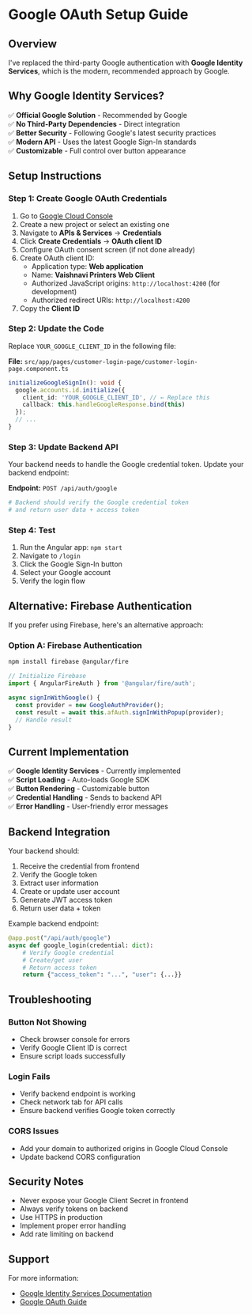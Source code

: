 # Google OAuth Setup Guide

## Overview

I've replaced the third-party Google authentication with **Google Identity Services**, which is the modern, recommended approach by Google.

## Why Google Identity Services?

✅ **Official Google Solution** - Recommended by Google  
✅ **No Third-Party Dependencies** - Direct integration  
✅ **Better Security** - Following Google's latest security practices  
✅ **Modern API** - Uses the latest Google Sign-In standards  
✅ **Customizable** - Full control over button appearance  

## Setup Instructions

### Step 1: Create Google OAuth Credentials

1. Go to [Google Cloud Console](https://console.cloud.google.com/)
2. Create a new project or select an existing one
3. Navigate to **APIs & Services** → **Credentials**
4. Click **Create Credentials** → **OAuth client ID**
5. Configure OAuth consent screen (if not done already)
6. Create OAuth client ID:
   - Application type: **Web application**
   - Name: **Vaishnavi Printers Web Client**
   - Authorized JavaScript origins: `http://localhost:4200` (for development)
   - Authorized redirect URIs: `http://localhost:4200`
7. Copy the **Client ID**

### Step 2: Update the Code

Replace `YOUR_GOOGLE_CLIENT_ID` in the following file:

**File:** `src/app/pages/customer-login-page/customer-login-page.component.ts`

```typescript
initializeGoogleSignIn(): void {
  google.accounts.id.initialize({
    client_id: 'YOUR_GOOGLE_CLIENT_ID', // ← Replace this
    callback: this.handleGoogleResponse.bind(this)
  });
  // ...
}
```

### Step 3: Update Backend API

Your backend needs to handle the Google credential token. Update your backend endpoint:

**Endpoint:** `POST /api/auth/google`

```python
# Backend should verify the Google credential token
# and return user data + access token
```

### Step 4: Test

1. Run the Angular app: `npm start`
2. Navigate to `/login`
3. Click the Google Sign-In button
4. Select your Google account
5. Verify the login flow

## Alternative: Firebase Authentication

If you prefer using Firebase, here's an alternative approach:

### Option A: Firebase Authentication

```bash
npm install firebase @angular/fire
```

```typescript
// Initialize Firebase
import { AngularFireAuth } from '@angular/fire/auth';

async signInWithGoogle() {
  const provider = new GoogleAuthProvider();
  const result = await this.afAuth.signInWithPopup(provider);
  // Handle result
}
```

## Current Implementation

✅ **Google Identity Services** - Currently implemented  
✅ **Script Loading** - Auto-loads Google SDK  
✅ **Button Rendering** - Customizable button  
✅ **Credential Handling** - Sends to backend API  
✅ **Error Handling** - User-friendly error messages  

## Backend Integration

Your backend should:

1. Receive the credential from frontend
2. Verify the Google token
3. Extract user information
4. Create or update user account
5. Generate JWT access token
6. Return user data + token

Example backend endpoint:

```python
@app.post("/api/auth/google")
async def google_login(credential: dict):
    # Verify Google credential
    # Create/get user
    # Return access token
    return {"access_token": "...", "user": {...}}
```

## Troubleshooting

### Button Not Showing
- Check browser console for errors
- Verify Google Client ID is correct
- Ensure script loads successfully

### Login Fails
- Verify backend endpoint is working
- Check network tab for API calls
- Ensure backend verifies Google token correctly

### CORS Issues
- Add your domain to authorized origins in Google Cloud Console
- Update backend CORS configuration

## Security Notes

- Never expose your Google Client Secret in frontend
- Always verify tokens on backend
- Use HTTPS in production
- Implement proper error handling
- Add rate limiting on backend

## Support

For more information:
- [Google Identity Services Documentation](https://developers.google.com/identity/gsi/web)
- [Google OAuth Guide](https://developers.google.com/identity/protocols/oauth2)

